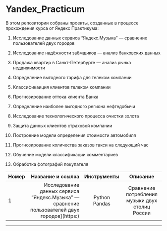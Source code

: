 # Yandex_Practicum

В этом репозитории собраны проекты, созданные в процессе прохождения курса от Яндекс Практикума: 

01. Исследование данных сервиса “Яндекс.Музыка” — сравнение пользователей двух городов
02. Исследование надёжности заёмщиков — анализ банковских данных
03. Продажа квартир в Санкт-Петербурге — анализ рынка недвижимости
04. Определение выгодного тарифа для телеком компании

06. Классификаиция клиентов телеком компании
07. Прогнозирование оттока клиента Банка
08. Определение наиболее выгодного региона нефтедобычи
09. Исследование технологического процесса очистки золота
10. Защита данных клиентов страховой компании
11. Построение модели определения стоимости автомобиля
12. Прогнозирование количества заказов такси на следующий час
13. Обучение модели классификации комментариев
14. Обработка фотографий покупателя


| Номер | Название и ссылка | Инструменты | Описание |
| :-------------------- | ---------------------: |:---------------------------:|:---------------------------:|
| 1 | Исследование данных сервиса “Яндекс.Музыка” — сравнение пользователей двух городов](https:) | Python Pandas | Сравнение потребления музыки двух столиц России | 
---
